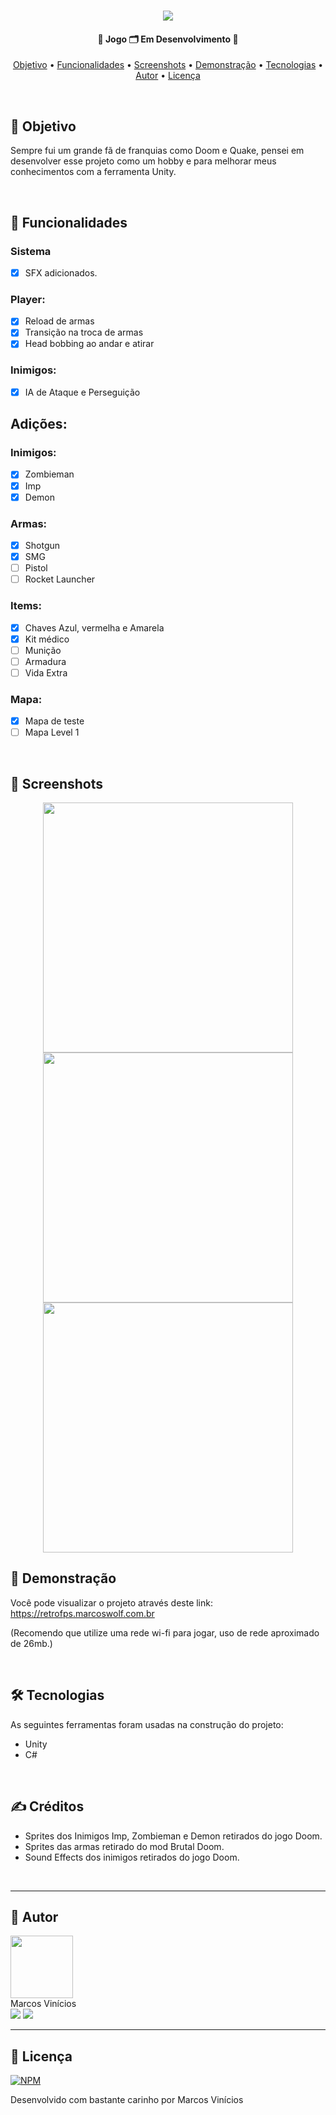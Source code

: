 <h1 align="center">
    <img src="https://github.com/MarcosWolf/retroFPS/assets/26293082/93bb233e-fa75-408c-bf32-6f58011b07e7">
</h1>

<h4 align="center"> 
	🚧  Jogo 🗂️ Em Desenvolvimento 🚧
</h4>

<p align="center">
 <a href="#objetivo">Objetivo</a> • 
 <a href="#funcionalidades">Funcionalidades</a> • 
 <a href="#screenshots">Screenshots</a> • 
 <a href="#demonstracao">Demonstração</a> • 
 <a href="#tecnologias">Tecnologias</a> • 
 <a href="#autor">Autor</a> • 
 <a href="#licenca">Licença</a>
</p>

<br />


<div id="objetivo">
   
   ## 🎯 Objetivo

   Sempre fui um grande fã de franquias como Doom e Quake, pensei em desenvolver esse projeto como um hobby e para melhorar meus conhecimentos com a ferramenta Unity.
   
</div>

<br />

<div id="funcionalidades">

## 📝 Funcionalidades

### Sistema
- [X] SFX adicionados.

### Player:
- [X] Reload de armas
- [X] Transição na troca de armas
- [X] Head bobbing ao andar e atirar

### Inimigos:
- [X] IA de Ataque e Perseguição

## Adições:

### Inimigos:
- [x] Zombieman
- [x] Imp
- [x] Demon

### Armas:
- [x] Shotgun
- [x] SMG
- [ ] Pistol
- [ ] Rocket Launcher

### Items:
- [x] Chaves Azul, vermelha e Amarela
- [x] Kit médico
- [ ] Munição
- [ ] Armadura
- [ ] Vida Extra

### Mapa:
- [X] Mapa de teste
- [ ] Mapa Level 1

</div>

<br />

<div id="screenshots">

  ## 🎨 Screenshots

<p align="center">
  <img src="https://github.com/MarcosWolf/retroFPS/assets/26293082/28ddc0b0-cd5b-486c-bccb-395499ebdd65" width="400px">
  <img src="https://github.com/MarcosWolf/retroFPS/assets/26293082/0c8e8d36-42a3-412a-9602-984d1aa34d8f" width="400px">
  <img src="https://github.com/MarcosWolf/retroFPS/assets/26293082/bd724197-7a8a-4acc-b6b9-10a61c55dc16" width="400px">
</p>

</div>

<div id="demonstracao">

   ## 🚀 Demonstração

   Você pode visualizar o projeto através deste link: <br/>
   <a target="_blank" href="https://retrofps.marcoswolf.com.br">https://retrofps.marcoswolf.com.br</a>

   (Recomendo que utilize uma rede wi-fi para jogar, uso de rede aproximado de 26mb.)
   
</div>

<br />

<div id="tecnologias">
   
   ## 🛠 Tecnologias
   
   As seguintes ferramentas foram usadas na construção do projeto:
   
   - Unity
   - C#

</div>

<br />

<div id="creditos">
   
   ## ✍️ Créditos
   
   - Sprites dos Inimigos Imp, Zombieman e Demon retirados do jogo Doom.
   - Sprites das armas retirado do mod Brutal Doom.
   - Sound Effects dos inimigos retirados do jogo Doom.
   

</div>

<br />

<div id="autor">
 
---
 
   ## 🐺 Autor

   <a href="https://www.marcoswolf.com.br/">
    <img style="width:100px" src="https://avatars.githubusercontent.com/u/26293082?v=4" alt=""/>
    <br />    
   </a>
   Marcos Vinícios

   <div>
   	<a href="mailto:contato@marcoswolf.com.br"><img src="https://img.shields.io/badge/Gmail-D14836?style=for-the-badge&logo=gmail&logoColor=white"/></a>
   	<a href="https://www.linkedin.com/in/marcoswolf/" target="_blank" rel="noopener noreferrer"><img src="https://img.shields.io/badge/LinkedIn-0077B5?style=for-the-badge&logo=linkedin&logoColor=white"/></a>
   </div>
</div>

---

<div id="licenca">

   ## 📜 Licença

   [![NPM](https://img.shields.io/npm/l/react)](https://github.com/MarcosWolf/retrofps/blob/main/LICENCE)

   Desenvolvido com bastante carinho por Marcos Vinícios

</div>

<br />
